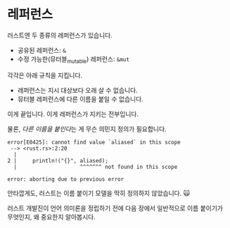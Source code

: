 # 레퍼런스

러스트엔 두 종류의 레퍼런스가 있습니다.

* 공유된 레퍼런스: `&`
* 수정 가능한(뮤터블<sub>mutable</sub>) 레퍼런스: `&mut`

각각은 아래 규칙을 지킵니다.

* 레퍼런스는 지시 대상보다 오래 살 수 없습니다.
* 뮤터블 레퍼런스에 다른 이름을 붙일 수 없습니다.

이게 끝입니다. 이게 레퍼런스가 지키는 전부입니다.

물론, *다른 이름을 붙인다*는 게 무슨 의민지 정의가 필요합니다.

```text
error[E0425]: cannot find value `aliased` in this scope
 --> <rust.rs>:2:20
  |
2 |     println!("{}", aliased);
  |                    ^^^^^^^ not found in this scope

error: aborting due to previous error
```

안타깝게도, 러스트는 이름 붙이기 모델을 딱히 정의하지 않았습니다. 🙀

러스트 개발진이 언어 의미론을 정립하기 전에 다음 장에서 일반적으로 이름
붙이기가 무엇인지, 왜 중요한지 알아봅시다.
